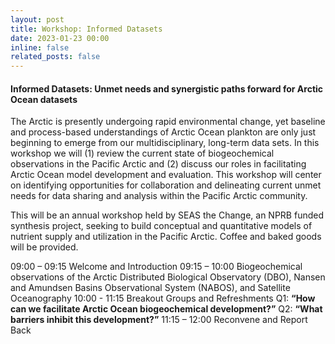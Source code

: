 ```yaml
---
layout: post
title: Workshop: Informed Datasets
date: 2023-01-23 00:00
inline: false
related_posts: false
---
```


#### Informed Datasets: Unmet needs and synergistic paths forward for Arctic Ocean datasets

The Arctic is presently undergoing rapid environmental change, yet baseline and process-based understandings of Arctic Ocean plankton are only just beginning to emerge from our multidisciplinary, long-term data sets. In this workshop we will (1) review the current state of biogeochemical observations in the Pacific Arctic and (2) discuss our roles in facilitating Arctic Ocean model development and evaluation. This workshop will center on identifying opportunities for collaboration and delineating current unmet needs for data sharing and analysis within the Pacific Arctic community.

This will be an annual workshop held by SEAS the Change, an NPRB funded synthesis project, seeking to build conceptual and quantitative models of nutrient supply and utilization in the Pacific Arctic. Coffee and baked goods will be provided.

09:00 – 09:15    	Welcome and Introduction
09:15 – 10:00    	Biogeochemical observations of the Arctic Distributed Biological Observatory (DBO), Nansen and Amundsen Basins Observational System (NABOS), and Satellite Oceanography
10:00 - 11:15    	Breakout Groups and Refreshments
Q1: **“How can we facilitate Arctic Ocean biogeochemical development?”**
Q2: **“What barriers inhibit this development?”**
11:15 – 12:00    	Reconvene and Report Back
	